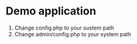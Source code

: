 # Demo application

1. Change config.php to your sustem path
2. Change admin/config.php to your system path